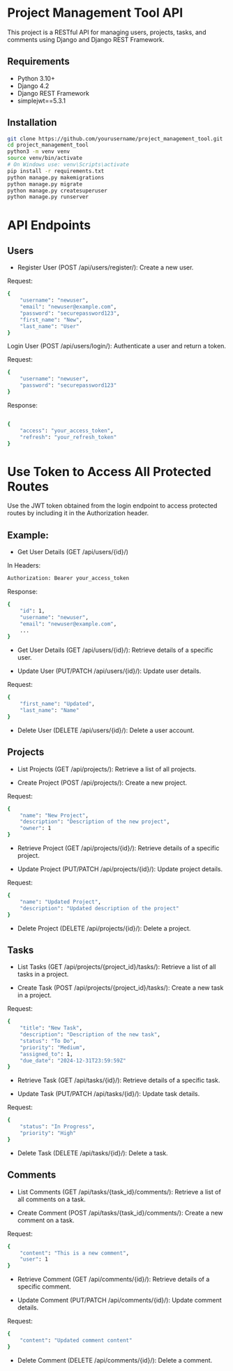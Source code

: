 
# Project Management Tool API


This project is a RESTful API for managing users, projects, tasks, and comments using Django and Django REST Framework.


## Requirements
- Python 3.10+
- Django 4.2
- Django REST Framework
- simplejwt==5.3.1

## Installation

```bash
git clone https://github.com/yourusername/project_management_tool.git
cd project_management_tool
python3 -m venv venv
source venv/bin/activate  
# On Windows use: venv\Scripts\activate
pip install -r requirements.txt
python manage.py makemigrations
python manage.py migrate
python manage.py createsuperuser
python manage.py runserver

```
# API Endpoints
## Users

- Register User (POST /api/users/register/): Create a new user.

Request:

```bash
{
    "username": "newuser",
    "email": "newuser@example.com",
    "password": "securepassword123",
    "first_name": "New",
    "last_name": "User"
}
```

Login User (POST /api/users/login/): Authenticate a user and return a token.

Request:


```bash
{
    "username": "newuser",
    "password": "securepassword123"
}
```
Response:
```bash

{
    "access": "your_access_token",
    "refresh": "your_refresh_token"
}
```



# Use Token to Access All Protected Routes
Use the JWT token obtained from the login endpoint to access protected routes by including it in the Authorization header.

## Example:

- Get User Details (GET /api/users/{id}/)

In Headers:

```bash
Authorization: Bearer your_access_token
```
Response:

```bash
{
    "id": 1,
    "username": "newuser",
    "email": "newuser@example.com",
    ...
}
```


- Get User Details (GET /api/users/{id}/): Retrieve details of a specific user.

- Update User (PUT/PATCH /api/users/{id}/): Update user details.

Request:


```bash
{
    "first_name": "Updated",
    "last_name": "Name"
}
```
- Delete User (DELETE /api/users/{id}/): Delete a user account.

## Projects
- List Projects (GET /api/projects/): Retrieve a list of all projects.

- Create Project (POST /api/projects/): Create a new project.

Request:


```bash
{
    "name": "New Project",
    "description": "Description of the new project",
    "owner": 1
}
```
- Retrieve Project (GET /api/projects/{id}/): Retrieve details of a specific project.

- Update Project (PUT/PATCH /api/projects/{id}/): Update project details.

Request:


```bash
{
    "name": "Updated Project",
    "description": "Updated description of the project"
}
```
- Delete Project (DELETE /api/projects/{id}/): Delete a project.

## Tasks
- List Tasks (GET /api/projects/{project_id}/tasks/): Retrieve a list of all tasks in a project.

- Create Task (POST /api/projects/{project_id}/tasks/): Create a new task in a project.

Request:


```bash
{
    "title": "New Task",
    "description": "Description of the new task",
    "status": "To Do",
    "priority": "Medium",
    "assigned_to": 1,
    "due_date": "2024-12-31T23:59:59Z"
}
```
- Retrieve Task (GET /api/tasks/{id}/): Retrieve details of a specific task.

- Update Task (PUT/PATCH /api/tasks/{id}/): Update task details.

Request:


```bash
{
    "status": "In Progress",
    "priority": "High"
}
```
- Delete Task (DELETE /api/tasks/{id}/): Delete a task.

## Comments
- List Comments (GET /api/tasks/{task_id}/comments/): Retrieve a list of all comments on a task.

- Create Comment (POST /api/tasks/{task_id}/comments/): Create a new comment on a task.

Request:


```bash
{
    "content": "This is a new comment",
    "user": 1
}
```
- Retrieve Comment (GET /api/comments/{id}/): Retrieve details of a specific comment.

- Update Comment (PUT/PATCH /api/comments/{id}/): Update comment details.

Request:


```bash
{
    "content": "Updated comment content"
}
```
- Delete Comment (DELETE /api/comments/{id}/): Delete a comment.
